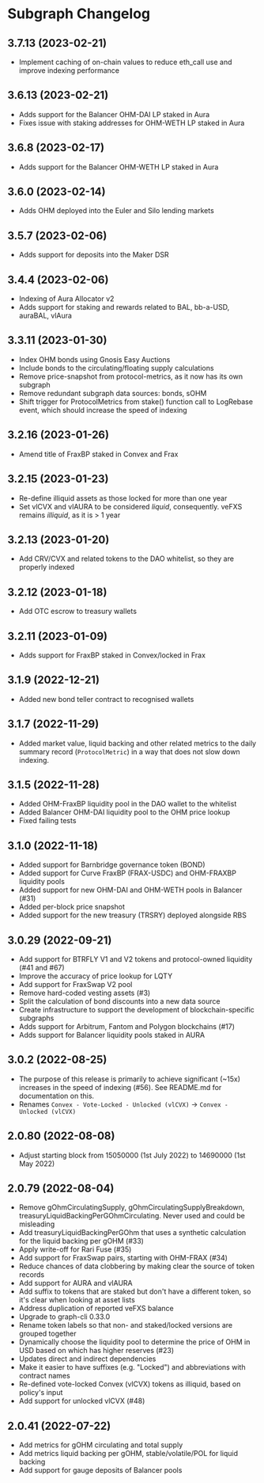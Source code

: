 # Subgraph Changelog

## 3.7.13 (2023-02-21)

- Implement caching of on-chain values to reduce eth_call use and improve indexing performance

## 3.6.13 (2023-02-21)

- Adds support for the Balancer OHM-DAI LP staked in Aura
- Fixes issue with staking addresses for OHM-WETH LP staked in Aura

## 3.6.8 (2023-02-17)

- Adds support for the Balancer OHM-WETH LP staked in Aura

## 3.6.0 (2023-02-14)

- Adds OHM deployed into the Euler and Silo lending markets

## 3.5.7 (2023-02-06)

- Adds support for deposits into the Maker DSR

## 3.4.4 (2023-02-06)

- Indexing of Aura Allocator v2
- Adds support for staking and rewards related to BAL, bb-a-USD, auraBAL, vlAura

## 3.3.11 (2023-01-30)

- Index OHM bonds using Gnosis Easy Auctions
- Include bonds to the circulating/floating supply calculations
- Remove price-snapshot from protocol-metrics, as it now has its own subgraph
- Remove redundant subgraph data sources: bonds, sOHM
- Shift trigger for ProtocolMetrics from stake() function call to LogRebase event, which should increase the speed of indexing

## 3.2.16 (2023-01-26)

- Amend title of FraxBP staked in Convex and Frax

## 3.2.15 (2023-01-23)

- Re-define illiquid assets as those locked for more than one year
- Set vlCVX and vlAURA to be considered _liquid_, consequently. veFXS remains _illiquid_, as it is > 1 year

## 3.2.13 (2023-01-20)

- Add CRV/CVX and related tokens to the DAO whitelist, so they are properly indexed

## 3.2.12 (2023-01-18)

- Add OTC escrow to treasury wallets

## 3.2.11 (2023-01-09)

- Adds support for FraxBP staked in Convex/locked in Frax

## 3.1.9 (2022-12-21)

- Added new bond teller contract to recognised wallets

## 3.1.7 (2022-11-29)

- Added market value, liquid backing and other related metrics to the daily summary record (`ProtocolMetric`) in a way that does not slow down indexing.

## 3.1.5 (2022-11-28)

- Added OHM-FraxBP liquidity pool in the DAO wallet to the whitelist
- Added Balancer OHM-DAI liquidity pool to the OHM price lookup
- Fixed failing tests

## 3.1.0 (2022-11-18)

- Added support for Barnbridge governance token (BOND)
- Added support for Curve FraxBP (FRAX-USDC) and OHM-FRAXBP liquidity pools
- Added support for new OHM-DAI and OHM-WETH pools in Balancer (#31)
- Added per-block price snapshot
- Added support for the new treasury (TRSRY) deployed alongside RBS

## 3.0.29 (2022-09-21)

- Add support for BTRFLY V1 and V2 tokens and protocol-owned liquidity (#41 and #67)
- Improve the accuracy of price lookup for LQTY
- Add support for FraxSwap V2 pool
- Remove hard-coded vesting assets (#3)
- Split the calculation of bond discounts into a new data source
- Create infrastructure to support the development of blockchain-specific subgraphs
- Adds support for Arbitrum, Fantom and Polygon blockchains (#17)
- Adds support for Balancer liquidity pools staked in AURA

## 3.0.2 (2022-08-25)

- The purpose of this release is primarily to achieve significant (~15x) increases in the speed of indexing (#56). See README.md for documentation on this.
- Renames `Convex - Vote-Locked - Unlocked (vlCVX)` -> `Convex - Unlocked (vlCVX)`

## 2.0.80 (2022-08-08)

- Adjust starting block from 15050000 (1st July 2022) to 14690000 (1st May 2022)

## 2.0.79 (2022-08-04)

- Remove gOhmCirculatingSupply, gOhmCirculatingSupplyBreakdown, treasuryLiquidBackingPerGOhmCirculating. Never used and could be misleading
- Add treasuryLiquidBackingPerGOhm that uses a synthetic calculation for the liquid backing per gOHM (#33)
- Apply write-off for Rari Fuse (#35)
- Add support for FraxSwap pairs, starting with OHM-FRAX (#34)
- Reduce chances of data clobbering by making clear the source of token records
- Add support for AURA and vlAURA
- Add suffix to tokens that are staked but don't have a different token, so it's clear when looking at asset lists
- Address duplication of reported veFXS balance
- Upgrade to graph-cli 0.33.0
- Rename token labels so that non- and staked/locked versions are grouped together
- Dynamically choose the liquidity pool to determine the price of OHM in USD based on which has higher reserves (#23)
- Updates direct and indirect dependencies
- Make it easier to have suffixes (e.g. "Locked") and abbreviations with contract names
- Re-defined vote-locked Convex (vlCVX) tokens as illiquid, based on policy's input
- Add support for unlocked vlCVX (#48)

## 2.0.41 (2022-07-22)

- Add metrics for gOHM circulating and total supply
- Add metrics liquid backing per gOHM, stable/volatile/POL for liquid backing
- Add support for gauge deposits of Balancer pools
